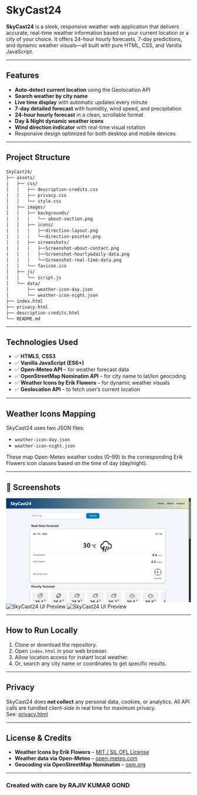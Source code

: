 # SkyCast24

**SkyCast24** is a sleek, responsive weather web application that delivers accurate, real-time weather information based on your current location or a city of your choice. It offers 24-hour hourly forecasts, 7-day predictions, and dynamic weather visuals—all built with pure HTML, CSS, and Vanilla JavaScript.

---

## Features

- **Auto-detect current location** using the Geolocation API
- **Search weather by city name**
- **Live time display** with automatic updates every minute
- **7-day detailed forecast** with humidity, wind speed, and precipitation
- **24-hour hourly forecast** in a clean, scrollable format
- **Day & Night dynamic weather icons**
- **Wind direction indicator** with real-time visual rotation
- Responsive design optimized for both desktop and mobile devices

---

## Project Structure

```
SkyCast24/
├── assets/
│   ├── css/
│   │   ├── description-credits.css
│   │   ├── privacy.css
│   │   └── style.css
│   ├── images/
│   │   ├── backgrounds/
|   |   |   └── about-section.png
│   │   ├── icons/
|   |   |   ├──direction-layout.png
|   |   |   └──direction-pointer.png
│   │   ├── screenshots/
|   |   |   ├──Screenshot-about-contact.png
|   |   |   ├──Screenshot-hourly&daily-data.png
|   |   |   └──Screenshot-real-time-data.png
│   │   └── favicon.ico
│   ├── js/
│   │   └── script.js
│   └── data/
│       ├── weather-icon-day.json
│       └── weather-icon-night.json
├── index.html
├── privacy.html
├── description-credits.html
└── README.md
```

---

## Technologies Used

- ✅ **HTML5**, **CSS3**
- ✅ **Vanilla JavaScript (ES6+)**
- ✅ **Open-Meteo API** – for weather forecast data
- ✅ **OpenStreetMap Nominatim API** – for city name to lat/lon geocoding
- ✅ **Weather Icons by Erik Flowers** – for dynamic weather visuals
- ✅ **Geolocation API** – to fetch user’s current location

---

## Weather Icons Mapping

SkyCast24 uses two JSON files:
- `weather-icon-day.json`
- `weather-icon-night.json`

These map Open-Meteo weather codes (0–99) to the corresponding Erik Flowers icon classes based on the time of day (day/night).

---

## 📸 Screenshots

![SkyCast24 UI Preview](assets/images/screenshot/Screenshot-real-time-data.png)
![SkyCast24 UI Preview](assets/images/screenshots/Screenshot-hourly&daily-data.png)
![SkyCast24 UI Preview](assets/images/screenshots/Screenshot-about-contact.png)

---

## How to Run Locally

1. Clone or download the repository.
2. Open `index.html` in your web browser.
3. Allow location access for instant local weather.
4. Or, search any city name or coordinates to get specific results.

---

## Privacy

SkyCast24 does **not collect** any personal data, cookies, or analytics. All API calls are handled client-side in real time for maximum privacy.  
See: [privacy.html](privacy.html)

---

## License & Credits

- **Weather Icons by Erik Flowers** – [MIT / SIL OFL License](https://erikflowers.github.io/weather-icons/)
- **Weather data via Open-Meteo** – [open-meteo.com](https://open-meteo.com)
- **Geocoding via OpenStreetMap Nominatim** – [osm.org](https://nominatim.openstreetmap.org)

---

### Created with care by **RAJIV KUMAR GOND**